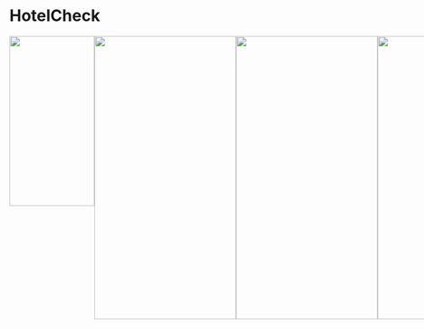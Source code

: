 # HotelCheck
<div style="display:flex">
<img src="https://user-images.githubusercontent.com/72340009/136236892-03c71eb8-e3ca-4324-a040-4819dd54a826.jpg" width="150" height="300">
<img src="https://user-images.githubusercontent.com/72340009/136236901-6f794e6d-e867-4356-9545-69faee290b11.jpg" width="250" height="500">
<img src="https://user-images.githubusercontent.com/72340009/136236904-b2b8fab2-cd3d-4ff4-b90a-5de566a45074.jpg" width="250" height="500">
<img src="https://user-images.githubusercontent.com/72340009/136236909-fdfd2b4b-c52c-4db9-8abc-7000ebc6b5a1.jpg" width="250" height="500">
<img src="https://user-images.githubusercontent.com/72340009/136236913-11ce7c15-6196-4dc7-803e-82a6a9cb9295.jpg" width="250" height="500">
<img src="https://user-images.githubusercontent.com/72340009/136236917-3373cfb7-2448-43a9-9e6d-1abefecfe04b.jpg" width="250" height="500">
</div>
